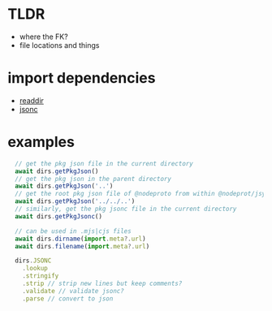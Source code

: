 # TLDR
  - where the FK?
  - file locations and things

# import dependencies
  - [readdir](https://github.com/folder/readdir)
  - [jsonc](https://github.com/fabiospampinato/jsonc-simple-parser/blob/master/test/lib/index.js)


# examples
  ```js
    // get the pkg json file in the current directory
    await dirs.getPkgJson()
    // get the pkg json in the parent directory
    await dirs.getPkgJson('..')
    // get the root pkg json file of @nodeproto from within @nodeprot/jsync
    await dirs.getPkgJson('../../..')
    // similarly, get the pkg jsonc file in the current directory
    await dirs.getPkgJsonc()

    // can be used in .mjs|cjs files
    await dirs.dirname(import.meta?.url)
    await dirs.filename(import.meta?.url)

    dirs.JSONC
      .lookup
      .stringify
      .strip // strip new lines but keep comments?
      .validate // validate jsonc?
      .parse // convert to json
  ```
